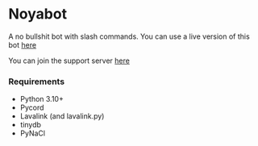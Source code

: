 # Noyabot
A no bullshit bot with slash commands. You can use a live version of this bot [here](https://discord.com/oauth2/authorize?scope=bot+applications.commands&client_id=912240700865806378)

You can join the support server [here](https://discord.gg/2Jb5M9wwsN)

### Requirements
- Python 3.10+
- Pycord
- Lavalink (and lavalink.py)
- tinydb
- PyNaCl
